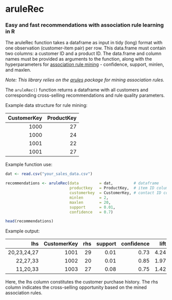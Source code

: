 # aruleRec

### Easy and fast recommendations with association rule learning in R

The aruleRec function takes a dataframe as input in tidy (long) format with one observation (customer-item pair) per row. This data.frame must contain two columns: a customer ID and a product ID. The data.frame and column names must be provided as arguments to the function, along with the hyperparameters for [association rule mining](https://en.wikipedia.org/wiki/Association_rule_learning) - confidence, support, minlen, and maxlen. 

*Note: This library relies on the [arules](https://cran.r-project.org/web/packages/arules/index.html) package for mining association rules.*

The ```aruleRec()``` function returns a dataframe with all customers and corresponding cross-selling recommendations and rule quality parameters.

Example data structure for rule mining:

| CustomerKey   | ProductKey    |
| ------------: |--------------:|
| 1000          | 27            |
| 1000          | 24            |
| 1001          | 22            |
| 1001          | 27            |


Example function use:

```R
dat <- read.csv("your_sales_data.csv")

recommendations <- aruleRec(data         = dat,         # dataframe
                            productkey   = ProductKey,  # item ID column
                            customerkey  = CustomerKey, # contact ID column
                            minlen       = 2, 
                            maxlen       = 20, 
                            support      = 0.01, 
                            confidence   = 0.7)

head(recommendations)

```


Example output:

| lhs	         | CustomerKey|	rhs  |	support | confidence  | lift   |	count|
|----------------:|-----------:|--------:|----------:|------------:|-------:|--------:|
| 20,23,24,27     |     1001   |	29   |	0.01    | 0.73	    | 4.24   |	1305 |
| 22,27,33        |     1002   |	20   |	0.01    | 0.85	    | 1.97   |	1453 |
| 11,20,33        |     1003   |	27   |	0.08    | 0.75	    | 1.42   |	1151 |

Here, the lhs column constitutes the customer purchase history. The rhs column indicates the cross-selling opportunity based on the mined association rules. 

